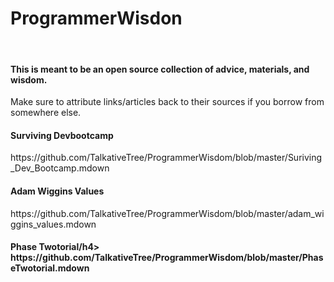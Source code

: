 ProgrammerWisdon
=========
<br>
<h4>This is meant to be an open source collection of advice, materials, and wisdom.</h4>
<p>Make sure to attribute links/articles back to their sources if you borrow from somewhere else.</p> 

<h4>Surviving Devbootcamp</h4>
https://github.com/TalkativeTree/ProgrammerWisdom/blob/master/Suriving_Dev_Bootcamp.mdown

<h4>Adam Wiggins Values</h4>
https://github.com/TalkativeTree/ProgrammerWisdom/blob/master/adam_wiggins_values.mdown

<h4>Phase Twotorial/h4>
https://github.com/TalkativeTree/ProgrammerWisdom/blob/master/PhaseTwotorial.mdown

